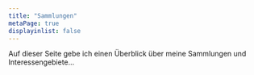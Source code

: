 ```yaml
---
title: "Sammlungen"
metaPage: true
displayinlist: false
---
```


Auf dieser Seite gebe ich einen Überblick über meine Sammlungen und Interessengebiete...
